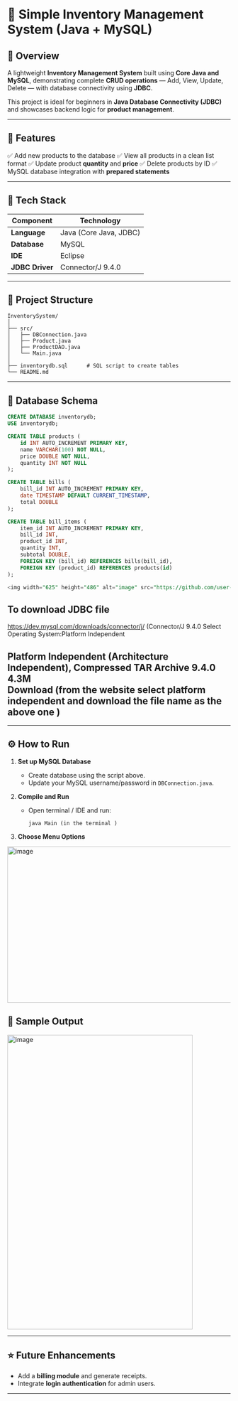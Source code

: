 # 🧾 Simple Inventory Management System (Java + MySQL)

## 🚀 Overview

A lightweight **Inventory Management System** built using **Core Java and MySQL**, demonstrating complete **CRUD operations** — Add, View, Update, Delete — with database connectivity using **JDBC**.

This project is ideal for beginners in **Java Database Connectivity (JDBC)** and showcases backend logic for **product management**.

---

## 🧩 Features

✅ Add new products to the database
✅ View all products in a clean list format
✅ Update product **quantity** and **price**
✅ Delete products by ID
✅ MySQL database integration with **prepared statements**

---

## 🧱 Tech Stack

| Component       | Technology                   |
| --------------- | ---------------------------- |
| **Language**    | Java (Core Java, JDBC)       |
| **Database**    | MySQL                        |
| **IDE**         | Eclipse                      |
| **JDBC Driver** | Connector/J 9.4.0            |

---

## 📂 Project Structure

```
InventorySystem/
│
├── src/
│   ├── DBConnection.java
│   ├── Product.java
│   ├── ProductDAO.java
│   └── Main.java
│
├── inventorydb.sql      # SQL script to create tables
└── README.md
```

---

## 🧠 Database Schema

```sql
CREATE DATABASE inventorydb;
USE inventorydb;

CREATE TABLE products (
    id INT AUTO_INCREMENT PRIMARY KEY,
    name VARCHAR(100) NOT NULL,
    price DOUBLE NOT NULL,
    quantity INT NOT NULL
);

CREATE TABLE bills (
    bill_id INT AUTO_INCREMENT PRIMARY KEY,
    date TIMESTAMP DEFAULT CURRENT_TIMESTAMP,
    total DOUBLE
);

CREATE TABLE bill_items (
    item_id INT AUTO_INCREMENT PRIMARY KEY,
    bill_id INT,
    product_id INT,
    quantity INT,
    subtotal DOUBLE,
    FOREIGN KEY (bill_id) REFERENCES bills(bill_id),
    FOREIGN KEY (product_id) REFERENCES products(id)
);

<img width="625" height="486" alt="image" src="https://github.com/user-attachments/assets/af9db544-8642-4897-9270-8a35cb91e4e0" />

```
## To download JDBC file 

https://dev.mysql.com/downloads/connector/j/
(Connector/J 9.4.0
Select Operating System:Platform Independent

Platform Independent (Architecture Independent), Compressed TAR Archive	9.4.0	4.3M	
Download (from the website select platform independent and download the file name as the above one )
---
---

## ⚙️ How to Run

1. **Set up MySQL Database**

   * Create database using the script above.
   * Update your MySQL username/password in `DBConnection.java`.

2. **Compile and Run**

   * Open terminal / IDE and run:

     ```
     java Main (in the terminal )
     ```

3. **Choose Menu Options**

<img width="520" height="352" alt="image" src="https://github.com/user-attachments/assets/2c7703cd-12c3-459e-ab0b-d1a34c98df7c" />


## 📸 Sample Output
<img width="418" height="663" alt="image" src="https://github.com/user-attachments/assets/8319dc4d-9f05-42e9-8f8b-a5e357ee4e37" />




---

## ⭐ Future Enhancements

* Add a **billing module** and generate receipts.
* Integrate **login authentication** for admin users.

---

